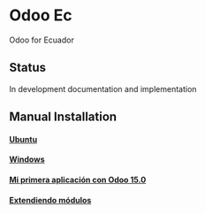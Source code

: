 # Odoo Ec
Odoo for Ecuador

## Status
In development documentation and implementation

## Manual Installation
#### [Ubuntu](./doc/install/ubuntu/README.md)
#### [Windows](./doc/install/windows/README_.md)
#### [Mi primera aplicación con Odoo 15.0](doc/03firtsApp/windows/md/FIRST_APP.md)
#### [Extendiendo módulos](./doc/04extendingModules/windows/md/EXT_MODULES.md)